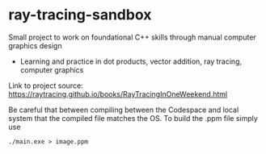 # ray-tracing-sandbox
Small project to work on foundational C++ skills through manual computer graphics design
- Learning and practice in dot products, vector addition, ray tracing, computer graphics

Link to project source:
https://raytracing.github.io/books/RayTracingInOneWeekend.html

Be careful that between compiling between the Codespace and local system that the compiled file matches the OS.
To build the .ppm file simply use
```
./main.exe > image.ppm
```
